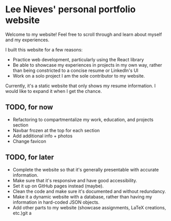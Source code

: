 # Lee Nieves' personal portfolio website

Welcome to my website! Feel free to scroll through and learn about myself and my experiences.

I built this website for a few reasons:
- Practice web development, particularly using the React library
- Be able to showcase my experiences in projects in my own way, rather than being constricted to a concise resume or LinkedIn's UI
- Work on a solo project
I am the sole contributor to my website. 

Currently, it's a static website that only shows my resume information. I would like to expand it when I get the chance.

## TODO, for now
- Refactoring to compartmentalize my work, education, and projects section
- Navbar frozen at the top for each section
- Add additional info + photos
- Change favicon

## TODO, for later
- Complete the website so that it's generally presentable with accurate information.
- Make sure that it's responsive and have good accessibility.
- Set it up on GitHub pages instead (maybe).
- Clean the code and make sure it's documented and without redundancy.
- Make it a dynamic website with a database, rather than having my information in hard-coded JSON objects.
- Add other parts to my website (showcase assignments, LaTeX creations, etc.)git a